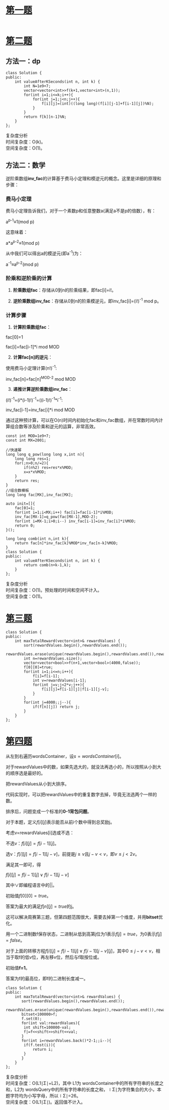 # [第一题](https://leetcode.cn/problems/find-the-child-who-has-the-ball-after-k-seconds/)

```

```

# [第二题](https://leetcode.cn/problems/find-the-n-th-value-after-k-seconds/)
## 方法一：dp
   
```
class Solution {
public:
    int valueAfterKSeconds(int n, int k) {
        int N=1e9+7;
        vector<vector<int>>f(k+1,vector<int>(n,1));
        for(int i=1;i<=k;i++){
            for(int j=1;j<n;j++){
                f[i][j]=(int)((long long)(f[i][j-1]+f[i-1][j])%N);
            }
        }
        return f[k][n-1]%N;
    }
};
```
复杂度分析  
时间复杂度：O(k)。  
空间复杂度：O(1)。   
## 方法二：数学
逆阶乘数组**inv_fac**的计算基于费马小定理和模逆元的概念。这里是详细的原理和步骤：

### 费马小定理

费马小定理告诉我们，对于一个素数p和任意整数a(满足a不是p的倍数），有：

a<sup>p-1</sup>≡1(mod p)

这意味着：

a*a<sup>p-2</sup>≡1(mod p)

从中我们可以得出a的模逆元(即a<sup>-1</sup>)为：

a<sup>-1</sup>≡a<sup>p-2</sup>(mod p)

### 阶乘和逆阶乘的计算

1. **阶乘数组fac**：存储从0到n的阶乘结果，即fac[i]=i!。
   
2. **逆阶乘数组inv_fac**：存储从0到n的阶乘模逆元，即inv_fac[i]=(i!)<sup>-1</sup> mod p。

### 计算步骤

1. **计算阶乘数组fac**：

fac[0]=1

fac[i]=fac[i-1]*i mod MOD

2. **计算fac[n]的逆元**：

使用费马小定理计算(n!)<sup>-1</sup>:

inv_fac[n]=fac[n]<sup>MOD-2</sup> mod MOD

3. **递推计算逆阶乘数组inv_fac**：

(i!)<sup>-1</sup>=(i*(i-1)!)<sup>-1</sup>=((i-1)!)<sup>-1</sup>*i<sup>-1</sup>:

inv_fac[i-1]=inv_fac[i]*i mod MOD

通过这种预计算，可以在O(n)时间内初始化fac和inv_fac数组，并在常数时间内计算组合数等涉及阶乘和逆元的运算，非常高效。  
```
const int MOD=1e9+7;
const int MX=2001;

//快速幂
long long q_pow(long long x,int n){
    long long res=1;
    for(;n>0;n/=2){
        if(n%2) res=res*x%MOD;
        x=x*x%MOD;
    }
    return res;
}
//组合数模板
long long fac[MX],inv_fac[MX];

auto init=[]{
    fac[0]=1;
    for(int i=1;i<MX;i++) fac[i]=fac[i-1]*i%MOD;
    inv_fac[MX-1]=q_pow(fac[MX-1],MOD-2);
    for(int i=MX-1;i>0;i--) inv_fac[i-1]=inv_fac[i]*i%MOD;
    return 0;
}();

long long comb(int n,int k){
    return fac[n]*inv_fac[k]%MOD*inv_fac[n-k]%MOD;
}
class Solution {
public:
    int valueAfterKSeconds(int n, int k) {
        return comb(n+k-1,k);
    }
};
```
复杂度分析  
时间复杂度：O(1)。预处理的时间和空间不计入。      
空间复杂度：O(1)。

# [第三题](https://leetcode.cn/problems/maximum-total-reward-using-operations-i/)  

```
class Solution {
public:
    int maxTotalReward(vector<int>& rewardValues) {
        sort(rewardValues.begin(),rewardValues.end());
        rewardValues.erase(unique(rewardValues.begin(),rewardValues.end()),rewardValues.end());
        int n=rewardValues.size();
        vector<vector<bool>>f(n+1,vector<bool>(4000,false));
        f[0][0]=true;
        for(int i=1;i<=n;i++){
            f[i]=f[i-1];
            int v=rewardValues[i-1];
            for(int j=v;j<2*v;j++){
                f[i][j]=f[i-1][j]|f[i-1][j-v];
            }
        }
        for(int j=4000;;j--){
            if(f[n][j]) return j;
        } 
    }
};
```

# [第四题](https://leetcode.cn/problems/maximum-total-reward-using-operations-ii/)

从左到右遍历wordsContainer，设$`s=wordsContainer[i]`$。

对于rewardValues中的数，如果先选大的，就没法再选小的，所以按照从小到大的顺序选是最好的。

把rewardValues从小到大排序。

代码实现时，可以把rewardValues中的重复数字去掉，毕竟无法选两个一样的数。

排序后，问题变成一个标准的**0-1背包问题**。

对于本题，定义$`f[i][j]`$表示能否从前i个数中得到总奖励j。

考虑v=rewardValues[i]选或不选：

不选v：$`f[i][j]=f[i−1][j]`$。

选v：$`f[i][j]=f[i−1][j−v]`$，前提是$`j≥v`$且$`j−v<v`$，即$`v≤j<2v`$。

满足其一即可，得

$`f[i][j]=f[i−1][j]∨f[i−1][j−v]`$

其中∨即编程语言中的||。

初始值$`f[0][0]=true`$。

答案为最大的满足$`f[n][j]=true`$的j。

这可以解决周赛第三题，但第四题范围很大，需要去掉第一个维度，并用**bitset**优化。

用一个二进制数f保存状态，二进制从低到高第j位为1表示$`f[j]=true`$，为0表示$`f[j]=false`$。

对于上面的转移方程$`f[i][j]=f[i−1][j]∨f[i−1][j−v][j]`$，其中$`0≤j−v<v`$，相当于取f的低v位，再左移v位，然后与f取按位或。

初始值**f=1**。

答案为f的最高位，即f的二进制长度减一。

```
class Solution {
public:
    int maxTotalReward(vector<int>& rewardValues) {
       sort(rewardValues.begin(),rewardValues.end());
       rewardValues.erase(unique(rewardValues.begin(),rewardValues.end()),rewardValues.end());
       bitset<100000>f;
       f.set(0);
       for(int val:rewardValues){
        int shift=100000-val;
        f|=f<<shift>>shift<<val;
       }
       for(int i=rewardValues.back()*2-1;;i--){
        if(f.test(i)){
            return i;
        }
       }
    }
};
```
复杂度分析  
时间复杂度：O(L1∣Σ∣+L2)，其中 L1为 wordsContainer中的所有字符串的长度之和，L2为 wordsQuery中的所有字符串的长度之和，∣Σ∣为字符集合的大小，本题字符均为小写字母，所以∣Σ∣=26。     
空间复杂度：O(L1∣Σ∣)。返回值不计入。   

